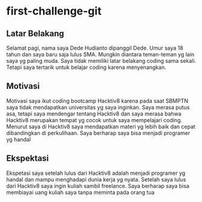 # first-challenge-git

## Latar Belakang
Selamat pagi, nama saya Dede Hudianto dipanggil Dede. Umur saya 18 tahun dan saya baru saja lulus SMA. Mungkin diantara teman-teman yg lain saya yg paling muda. Saya tidak memiliki latar belakang coding sama sekali. Tetapi saya tertarik untuk belajar coding karena menyenangkan.

## Motivasi
Motivasi saya ikut coding bootcamp Hacktiv8 karena pada saat SBMPTN saya tidak mendapatkan universitas yg saya inginkan. Saya merasa putus asa, tetapi saya mendengar tentang Hacktiv8 dan saya merasa bahwa Hacktiv8 merupakan tempat yg cocok untuk saya mempelajari coding. Menurut saya di Hacktiv8 saya mendapatkan materi yg lebih baik dan cepat dibandingkan di perkulihaan. Saya berharap saya bisa menjadi programer yg handal

## Ekspektasi
Ekspetasi saya setelah lulus dari Hacktiv8 adalah menjadi programer yg handal dan mampu menghadapi dunia kerja yg nyata. Setelah saya lulus dari Hacktiv8 saya ingin kuliah sambil freelance. Saya berharap saya bisa membiayai uang kuliah saya tanpa meminta pada orang tua


